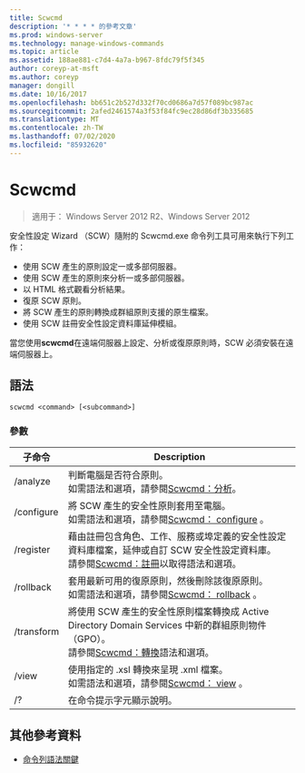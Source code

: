 ```yaml
---
title: Scwcmd
description: '* * * * 的參考文章'
ms.prod: windows-server
ms.technology: manage-windows-commands
ms.topic: article
ms.assetid: 188ae881-c7d4-4a7a-b967-8fdc79f5f345
author: coreyp-at-msft
ms.author: coreyp
manager: dongill
ms.date: 10/16/2017
ms.openlocfilehash: bb651c2b527d332f70cd0686a7d57f089bc987ac
ms.sourcegitcommit: 2afed2461574a3f53f84fc9ec28d86df3b335685
ms.translationtype: MT
ms.contentlocale: zh-TW
ms.lasthandoff: 07/02/2020
ms.locfileid: "85932620"
---
```

# <a name="scwcmd"></a>Scwcmd

> 適用于： Windows Server 2012 R2、Windows Server 2012

安全性設定 Wizard （SCW）隨附的 Scwcmd.exe 命令列工具可用來執行下列工作：
-   使用 SCW 產生的原則設定一或多部伺服器。
-   使用 SCW 產生的原則來分析一或多部伺服器。
-   以 HTML 格式觀看分析結果。
-   復原 SCW 原則。
-   將 SCW 產生的原則轉換成群組原則支援的原生檔案。
-   使用 SCW 註冊安全性設定資料庫延伸模組。

當您使用**scwcmd**在遠端伺服器上設定、分析或復原原則時，SCW 必須安裝在遠端伺服器上。

## <a name="syntax"></a>語法

```
scwcmd <command> [<subcommand>]
```

### <a name="parameters"></a>參數

|子命令|Description|
|----------|-----------|
|/analyze|判斷電腦是否符合原則。</br>如需語法和選項，請參閱[Scwcmd：分析](scwcmd-analyze.md)。|
|/configure|將 SCW 產生的安全性原則套用至電腦。</br>如需語法和選項，請參閱[Scwcmd： configure](scwcmd-configure.md) 。|
|/register|藉由註冊包含角色、工作、服務或埠定義的安全性設定資料庫檔案，延伸或自訂 SCW 安全性設定資料庫。</br>請參閱[Scwcmd：註冊](scwcmd-register.md)以取得語法和選項。|
|/rollback|套用最新可用的復原原則，然後刪除該復原原則。</br>如需語法和選項，請參閱[Scwcmd： rollback](scwcmd-rollback.md) 。|
|/transform|將使用 SCW 產生的安全性原則檔案轉換成 Active Directory Domain Services 中新的群組原則物件（GPO）。</br>請參閱[Scwcmd：轉換](scwcmd-transform.md)語法和選項。|
|/view|使用指定的 .xsl 轉換來呈現 .xml 檔案。</br>如需語法和選項，請參閱[Scwcmd： view](scwcmd-view.md) 。|
|/?|在命令提示字元顯示說明。|

## <a name="additional-references"></a>其他參考資料

- [命令列語法關鍵](command-line-syntax-key.md)
